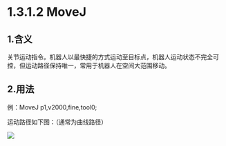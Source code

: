 # 1.3.1.2 MoveJ

## 1.含义

关节运动指令。机器人以最快捷的方式运动至目标点，机器人运动状态不完全可控，但运动路径保持唯一，常用于机器人在空间大范围移动。

## 2.用法

例：MoveJ p1,v2000,fine,tool0;

运动路径如下图：（通常为曲线路径）

![](picture\movej.png)
